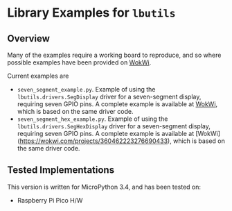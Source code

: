 # Library Examples for `lbutils`

## Overview

Many of the examples require a working board to reproduce, and so where possible examples have been provided on [WokWi](https://wokwi.com/).

Current examples are

- `seven_segment_example.py`. Example of using the `lbutils.drivers.SegDisplay`
driver for a seven-segment display, requiring seven GPIO pins. A complete example
is available at [WokWi](https://wokwi.com/projects/360451068863047681), which is
based on the same driver code.
- `seven_segment_hex_example.py`. Example of using the
`lbutils.drivers.SegHexDisplay` driver for a seven-segment display, requiring
seven GPIO pins. A complete example is available at [WokWi]
(https://wokwi.com/projects/360462223276690433), which is based on the same driver
code.

## Tested Implementations

This version is written for MicroPython 3.4, and has been tested on:

- Raspberry Pi Pico H/W
